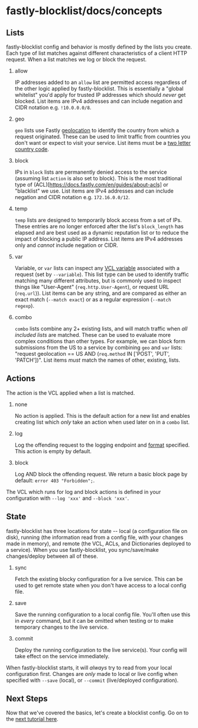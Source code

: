 # fastly-blocklist/docs/concepts

## Lists

fastly-blocklist config and behavior is mostly defined by the lists you create. Each type of list matches against different characteristics of a client HTTP request. When a list matches we log or block the request.

1. allow

    IP addresses added to an `allow` list are permitted access regardless of the other logic applied by fastly-blocklist. This is essentially a "global whitelist" you'd apply for trusted IP addresses which should _never_ get blocked. List items are IPv4 addresses and can include negation and CIDR notation e.g. `!10.0.0.0/8`.

1. geo

    `geo` lists use Fastly [geolocation](https://docs.fastly.com/vcl/geolocation/) to identify the country from which a request originated. These can be used to limit traffic from countries you don't want or expect to visit your service. List items must be a [two letter country code](https://en.wikipedia.org/wiki/ISO_3166-1_alpha-2).

1. block

    IPs in `block` lists are permanently denied access to the service (assuming list `action` is also set to block). This is the most traditional type of (ACL)[https://docs.fastly.com/en/guides/about-acls] or "blacklist" we use. List items are IPv4 addresses and can include negation and CIDR notation e.g. `172.16.0.0/12`.

1. temp

    `temp` lists are designed to temporarily block access from a set of IPs. These entries are no longer enforced after the list's `block_length` has elapsed and are best used as a dynamic reputation list or to reduce the impact of blocking a public IP address. List items are IPv4 addresses only and _cannot_ include negation or CIDR.

1. var

    Variable, or `var` lists can inspect any [VCL variable](https://docs.fastly.com/vcl/variables/) associated with a request (set by `--variable`). This list type can be used to identify traffic matching many different attributes, but is commonly used to inspect things like "User-Agent" (`req.http.User-Agent`), or request URL (`req.url`)). List items can be any string, and are compared as either an exact match (`--match exact`) or as a regular expression (`--match regexp`).

1. combo

    `combo` lists combine any 2+ existing lists, and will match traffic when _all included lists_ are matched. These can be used to evaluate more complex conditions than other types. For example, we can block form submissions from the US to a service by combining `geo` and `var` lists: "request geolocation == US AND (`req.method` IN ['POST', 'PUT', 'PATCH'])". List items _must_ match the names of other, existing, lists.

## Actions

The action is the VCL applied when a list is matched.

1. none

    No action is applied. This is the default action for a new list and enables creating list which _only_ take an action when used later on in a `combo` list.

1. log

    Log the offending request to the logging endpoint and [format](https://docs.fastly.com/en/guides/custom-log-formats) specified. This action is empty by default.

1. block

    Log AND block the offending request. We return a basic block page by default: `error 403 "Forbidden";`.


The VCL which runs for log and block actions is defined in your configuration with `--log 'xxx'` and `--block 'xxx'`.

## State

fastly-blocklist has three locations for state -- local (a configuration file on disk), running (the information read from a config file, with your changes made in memory), and remote (the VCL, ACLs, and Dictionaries deployed to a service). When you use fastly-blocklist, you sync/save/make changes/deploy between all of these.

1. sync

    Fetch the existing blocky configuration for a live service. This can be used to get remote state when you don't have access to a local config file.

1. save

    Save the running configuration to a local config file. You'll often use this in _every_ command, but it can be omitted when testing or to make temporary changes to the live service.

1. commit

    Deploy the running configuration to the live service(s). Your config will take effect on the service immediately.


When fastly-blocklist starts, it will _always_ try to read from your local configuration first. Changes are _only_ made to local or live config when specified with `--save` (local), or `--commit` (live/deployed configuration).

## Next Steps
Now that we've covered the basics, let's create a blocklist config. Go on to the [next tutorial here](create-a-blocklist-config.md).
